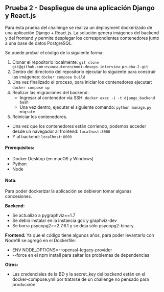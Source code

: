 ## Prueba 2 - Despliegue de una aplicación Django y React.js

Para ésta prueba del challenge se realiza un deployment dockerizado de una aplicación Django + React.js.
La solución genera imágenes del backend y del frontend y permite desplegar los correspondientes contenedores junto a una base de datos PostgreSQL.

Se puede probar el código de la siguiente forma:

1. Clonar el repositorio localmente:
```git clone git@github.com:evancauteren/moni-devops-interview-prueba-2.git```
2. Dentro del directorio del repositorio ejecutar lo siguiente para construir las imágenes:
```docker compose build```
3. Una vez finalizado el proceso, para iniciar los contenedores ejecutar:
```docker compose up```
4. Realizar las migraciones del backend:
    - Ingresar al contenedor vía SSH:
```docker exec -i -t django_backend bash```
    - Una vez dentro, ejecutar el siguiente comando:
```python manage.py migrate```
5. Reiniciar los contenedores.

- Una vez que los contenedores están corriendo, podemos acceder desde un navegador al frontend:
```localhost:3000```
- Y al backend:
```localhost:8000```

#### Prerequisitos:
- Docker Desktop (en macOS y Windows)
- Python
- Node


#### Nota: 
Para poder dockerizar la aplicación se debieron tomar algunas concesiones.

**Backend:**
- Se actualizó a pygraphviz==1.7
- Se debió instalar en la instancia gcc y graphviz-dev
- Se borra psycopg2==2.7.6.1 y se deja sólo psycopg2-binary

**Frontend:**
Ya que el código tiene algunos años, para poder levantarlo con Node18 se agregó en el Dockerfile:
- ENV NODE_OPTIONS=--openssl-legacy-provider
- --force en el npm install para saltar los problemas de dependencias

**Otros:**
- Las credenciales de la BD y la secret_key del backend están en el docker-compose.yml por tratarse de un challenge no pensado para producción.